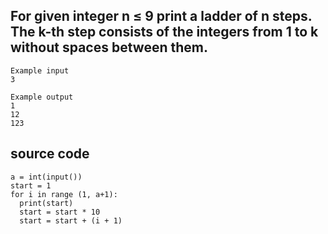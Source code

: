 ## For given integer n ≤ 9 print a ladder of n steps. The k-th step consists of the integers from 1 to k without spaces between them.

```
Example input
3

Example output
1
12
123
```

## source code
```
a = int(input())
start = 1
for i in range (1, a+1):
  print(start)
  start = start * 10
  start = start + (i + 1)
```  
